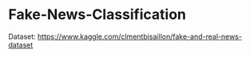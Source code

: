# Fake-News-Classification

Dataset: <a> https://www.kaggle.com/clmentbisaillon/fake-and-real-news-dataset </a>
